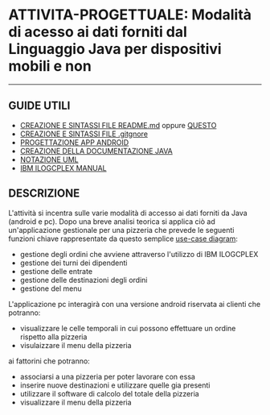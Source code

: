# ATTIVITA-PROGETTUALE: Modalità di acesso ai dati forniti dal Linguaggio Java per dispositivi mobili e non
***
## GUIDE UTILI
* [CREAZIONE E SINTASSI FILE README.md](https://lorenzoneri.com/come-scrivere-un-readme/) oppure [QUESTO](https://www.ionos.it/digitalguide/siti-web/programmazione-del-sito-web/file-readme/)
* [CREAZIONE E SINTASSI FILE .gitgnore](https://git-scm.com/docs/gitignore#_pattern_format)
* [PROGETTAZIONE APP ANDROID](https://www.html.it/guide/guida-android/)
* [CREAZIONE DELLA DOCUMENTAZIONE JAVA](https://person.dibris.unige.it/magillo-paola/P2_SMID04/lez11.html)
* [NOTAZIONE UML](https://www.tutorialspoint.com/uml/uml_basic_notations.htm)
* [IBM ILOGCPLEX MANUAL](https://www.ibm.com/docs/en/SSSA5P_12.8.0/ilog.odms.studio.help/pdf/usrcplex.pdf)

## DESCRIZIONE
L'attività si incentra sulle varie modalità di accesso ai dati forniti da Java (android e pc). Dopo una breve analisi teorica si applica ciò ad un'applicazione gestionale per una pizzeria che prevede le seguenti funzioni chiave rappresentate da questo semplice [use-case diagram](ATTIVITA-PROGETTUALE/UML/MyPizzeriaUseCase.vpp):
* gestione degli ordini che avviene attraverso l'utilizzo di IBM ILOGCPLEX
* gestione dei turni dei dipendenti
* gestione delle entrate 
* gestione delle destinazioni degli ordini
* gestione del menu

L'applicazione pc interagirà con una versione android riservata ai clienti che potranno:
* visualizzare le celle temporali in cui possono effettuare un ordine rispetto alla pizzeria
* visulaizzare il menu della pizzeria

ai fattorini che potranno:
* associarsi a una pizzeria per poter lavorare con essa
* inserire nuove destinazioni e utilizzare quelle gia presenti 
* utilizzare il software di calcolo del totale della pizzeria 
* visualizzare il menu della pizzeria




